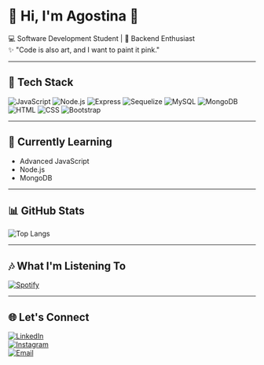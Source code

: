 # 🌸 Hi, I'm Agostina 👋

💻 Software Development Student | 🚀 Backend Enthusiast  
✨ "Code is also art, and I want to paint it pink."  

---

## 🚀 Tech Stack
![JavaScript](https://img.shields.io/badge/-JavaScript-ff69b4?style=for-the-badge&logo=javascript&logoColor=white)
![Node.js](https://img.shields.io/badge/-Node.js-ff69b4?style=for-the-badge&logo=node.js&logoColor=white)
![Express](https://img.shields.io/badge/-Express-ff69b4?style=for-the-badge&logo=express&logoColor=white)
![Sequelize](https://img.shields.io/badge/-Sequelize-ff69b4?style=for-the-badge&logo=sequelize&logoColor=white)
![MySQL](https://img.shields.io/badge/-MySQL-ff69b4?style=for-the-badge&logo=mysql&logoColor=white)
![MongoDB](https://img.shields.io/badge/-MongoDB-ff69b4?style=for-the-badge&logo=mongodb&logoColor=white)
![HTML](https://img.shields.io/badge/-HTML-ff69b4?style=for-the-badge&logo=html5&logoColor=white)
![CSS](https://img.shields.io/badge/-CSS-ff69b4?style=for-the-badge&logo=css3&logoColor=white)
![Bootstrap](https://img.shields.io/badge/-Bootstrap-ff69b4?style=for-the-badge&logo=bootstrap&logoColor=white)

---

## 🌱 Currently Learning
- Advanced JavaScript  
- Node.js  
- MongoDB  

---

## 📊 GitHub Stats
![Top Langs](https://github-readme-stats.vercel.app/api/top-langs/?username=tinag1144&layout=compact&theme=rose_pine)

---

## 🎶 What I'm Listening To
[![Spotify](https://novatorem.vercel.app/api/spotify?username=Tina1144)](https://open.spotify.com/user/Tina1144)

---

## 🌐 Let's Connect
[![LinkedIn](https://img.shields.io/badge/LinkedIn-ff69b4?style=for-the-badge&logo=linkedin&logoColor=white)](https://www.linkedin.com/in/agoss-gonzalez-89a744299/)  
[![Instagram](https://img.shields.io/badge/Instagram-ff69b4?style=for-the-badge&logo=instagram&logoColor=white)](https://www.instagram.com/tinag1144/?hl=es-es)  
[![Email](https://img.shields.io/badge/Email-ff69b4?style=for-the-badge&logo=gmail&logoColor=white)](mailto:ag444107@gmail.com)
